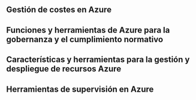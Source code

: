 ## Gestión de costes en Azure



## Funciones y herramientas de Azure para la gobernanza y el cumplimiento normativo



## Características y herramientas para la gestión y despliegue de recursos Azure



## Herramientas de supervisión en Azure
